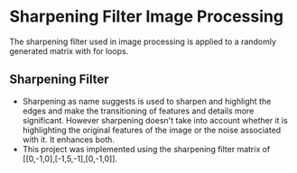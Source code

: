 # Sharpening Filter Image Processing
 The sharpening filter used in image processing is applied to a randomly generated matrix with for loops.
 
 ## Sharpening Filter
 - Sharpening as name suggests is used to sharpen and highlight the edges and make the transitioning of features and details more significant. However  sharpening doesn't take into account whether it is highlighting the original features of the image or the noise associated with it. It enhances both.
- This project was implemented using the sharpening filter matrix of [[0,-1,0],[-1,5,-1],[0,-1,0]].
